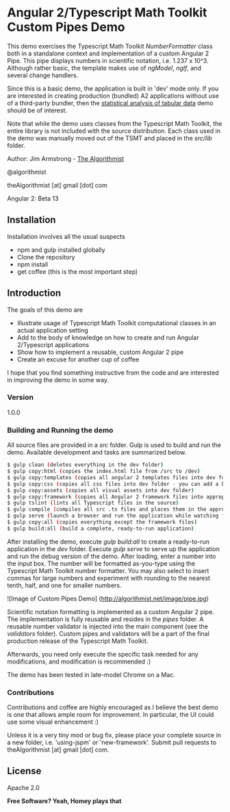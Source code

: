 # Angular 2/Typescript Math Toolkit Custom Pipes Demo

This demo exercises the Typescript Math Toolkit *NumberFormatter* class both in a standalone context and implementation of a custom Angular 2 Pipe.  This pipe displays numbers in scientific notation, i.e. 1.237 x 10^3.  Although rather basic, the template makes use of *ngModel*, *ngIf*, and several change handlers.

Since this is a basic demo, the application is built in 'dev' mode only.  If you are interested in creating production (bundled) A2 applications without use of a third-party bundler, then the [statistical analysis of tabular data] demo should be of interest.

Note that while the demo uses classes from the Typescript Math Toolkit, the entire library is not included with the source distribution.  Each class used in the demo was manually moved out of the TSMT and placed in the *src/lib* folder.

Author:  Jim Armstrong - [The Algorithmist]

@algorithmist

theAlgorithmist [at] gmail [dot] com

Angular 2: Beta 13

## Installation

Installation involves all the usual suspects

  - npm and gulp installed globally
  - Clone the repository
  - npm install
  - get coffee (this is the most important step)

## Introduction

The goals of this demo are 

* Illustrate usage of Typescript Math Toolkit computational classes in an actual application setting
* Add to the body of knowledge on how to create and run Angular 2/Typescript applications
* Show how to implement a reusable, custom Angular 2 pipe
* Create an excuse for another cup of coffee

I hope that you find something instructive from the code and are interested in improving the demo in some way.

### Version
1.0.0

### Building and Running the demo

All source files are provided in a *src* folder.  Gulp is used to build and run the demo.  Available development and tasks are summarized below.

```sh
$ gulp clean (deletes everything in the dev folder)
$ gulp copy:html (copies the index.html file from /src to /dev)
$ gulp copy:templates (copies all angular 2 templates files into dev folder)
$ gulp copy:css (copies all css files into dev folder - you can add a build step if you like SaSS)
$ gulp copy:assets (copies all visual assets into dev folder)
$ gulp copy:framework (copies all Angular 2 framework files into appropriate location - should only need to be done once)
$ gulp tslint (lints all Typescript files in the source)
$ gulp compile (compiles all src .ts files and places them in the appropriate build location)
$ gulp serve (launch a browser and run the application while watching for file changes)
$ gulp copy:all (copies everything except the framework files)
$ gulp build:all (build a complete, ready-to-run application)
```

After installing the demo, execute _gulp build:all_ to create a ready-to-run application in the *dev* folder.  Execute _gulp serve_ to serve up the application and run the debug version of the demo.  After loading, enter a number into the input box.  The number will be formatted as-you-type using the Typescript Math Toolkit number formatter.  You may also select to insert commas for large numbers and experiment with rounding to the nearest tenth, half, and one for smaller numbers.

![Image of Custom Pipes Demo]
(http://algorithmist.net/image/pipe.jpg)

Scientific notation formatting is implemented as a custom Angular 2 pipe.  The implementation is fully reusable and resides in the *pipes* folder.  A reusable number validator is injected into the main component (see the *validators* folder).  Custom pipes and validators will be a part of the final production release of the Typescript Math Toolkit.

Afterwards, you need only execute the specific task needed for any modifications, and modification is recommended :)

The demo has been tested in late-model Chrome on a Mac. 


### Contributions

Contributions and coffee are highly encouraged as I believe the best demo is one that allows ample room for improvement. In particular, the UI could use some visual enhancement :)

Unless it is a very tiny mod or bug fix, please place your complete source in a new folder, i.e. 'using-jspm' or 'new-framework'.  Submit pull requests to theAlgorithmist [at] gmail [dot] com.


License
----

Apache 2.0

**Free Software? Yeah, Homey plays that**

[//]: # (kudos http://stackoverflow.com/questions/4823468/store-comments-in-markdown-syntax)

[The Algorithmist]: <http://algorithmist.net>
[statistical analysis of tabular data]: <https://github.com/theAlgorithmist/Table>
